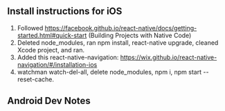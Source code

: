 ## Install instructions for iOS

1. Followed https://facebook.github.io/react-native/docs/getting-started.html#quick-start (Building Projects with Native Code)
2. Deleted node_modules, ran npm install, react-native upgrade, cleaned Xcode project, and ran.
3. Added this react-native-navigation: https://wix.github.io/react-native-navigation/#/installation-ios
4. watchman watch-del-all, delete node_modules, npm i, npm start --reset-cache.


## Android Dev Notes

